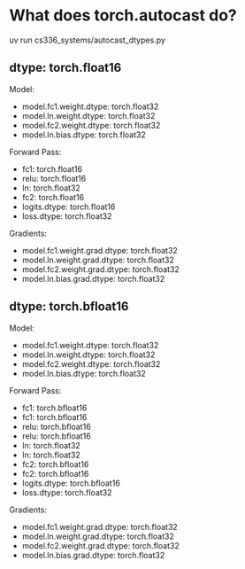 # What does torch.autocast do?

uv run cs336_systems/autocast_dtypes.py 

## dtype: torch.float16

Model:
- model.fc1.weight.dtype: torch.float32
- model.ln.weight.dtype: torch.float32
- model.fc2.weight.dtype: torch.float32
- model.ln.bias.dtype: torch.float32

Forward Pass:
- fc1: torch.float16
- relu: torch.float16
- ln: torch.float32
- fc2: torch.float16
- logits.dtype: torch.float16
- loss.dtype: torch.float32

Gradients:
- model.fc1.weight.grad.dtype: torch.float32
- model.ln.weight.grad.dtype: torch.float32
- model.fc2.weight.grad.dtype: torch.float32
- model.ln.bias.grad.dtype: torch.float32

## dtype: torch.bfloat16

Model:
- model.fc1.weight.dtype: torch.float32
- model.ln.weight.dtype: torch.float32
- model.fc2.weight.dtype: torch.float32
- model.ln.bias.dtype: torch.float32

Forward Pass:
- fc1: torch.bfloat16
- fc1: torch.bfloat16
- relu: torch.bfloat16
- relu: torch.bfloat16
- ln: torch.float32
- ln: torch.float32
- fc2: torch.bfloat16
- fc2: torch.bfloat16
- logits.dtype: torch.bfloat16
- loss.dtype: torch.float32

Gradients:
- model.fc1.weight.grad.dtype: torch.float32
- model.ln.weight.grad.dtype: torch.float32
- model.fc2.weight.grad.dtype: torch.float32
- model.ln.bias.grad.dtype: torch.float32